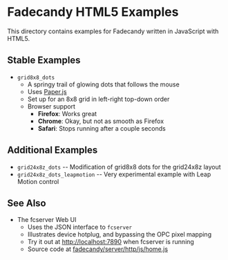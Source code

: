 Fadecandy HTML5 Examples
========================

This directory contains examples for Fadecandy written in JavaScript with HTML5.

Stable Examples
---------------

* `grid8x8_dots`
  * A springy trail of glowing dots that follows the mouse
  * Uses [Paper.js](http://paperjs.org/)
  * Set up for an 8x8 grid in left-right top-down order
  * Browser support
    * **Firefox**: Works great
    * **Chrome**: Okay, but not as smooth as Firefox
    * **Safari**: Stops running after a couple seconds 

Additional Examples
-------------------

* `grid24x8z_dots` -- Modification of grid8x8 dots for the grid24x8z layout
* `grid24x8z_dots_leapmotion` -- Very experimental example with Leap Motion control

See Also
--------
 
* The fcserver Web UI
   * Uses the JSON interface to `fcserver`
   * Illustrates device hotplug, and bypassing the OPC pixel mapping
   * Try it out at [http://localhost:7890](http://localhost:7890) when fcserver is running
   * Source code at [fadecandy/server/http/js/home.js](https://github.com/scanlime/fadecandy/blob/master/server/http/js/home.js)
